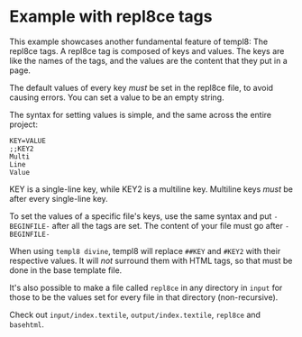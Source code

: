 # Example with repl8ce tags

This example showcases another fundamental feature of templ8: The repl8ce tags. A repl8ce tag is composed of keys and values. The keys are like the names of the tags, and the values are the content that they put in a page.

The default values of every key *must* be set in the repl8ce file, to avoid causing errors. You can set a value to be an empty string.

The syntax for setting values is simple, and the same across the entire project:

```
KEY=VALUE
;;KEY2
Multi
Line
Value
```

KEY is a single-line key, while KEY2 is a multiline key. Multiline keys *must* be after every single-line key.

To set the values of a specific file's keys, use the same syntax and put `-BEGINFILE-` after all the tags are set. The content of your file must go after `-BEGINFILE-`

When using `templ8 divine`, templ8 will replace ``##KEY`` and ``#KEY2`` with their respective values. It will *not* surround them with HTML tags, so that must be done in the base template file.

It's also possible to make a file called `repl8ce` in any directory in `input` for those to be the values set for every file in that directory (non-recursive).

Check out `input/index.textile`, `output/index.textile`, `repl8ce` and `basehtml`.
